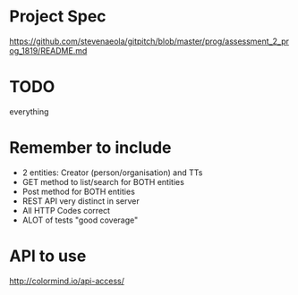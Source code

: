 # Project Spec
https://github.com/stevenaeola/gitpitch/blob/master/prog/assessment_2_prog_1819/README.md


# TODO
everything

# Remember to include
- 2 entities: Creator (person/organisation) and TTs 
- GET method to list/search for BOTH entities
- Post method for BOTH entities
- REST API very distinct in server
- All HTTP Codes correct
- ALOT of tests "good coverage"

# API to use
http://colormind.io/api-access/
